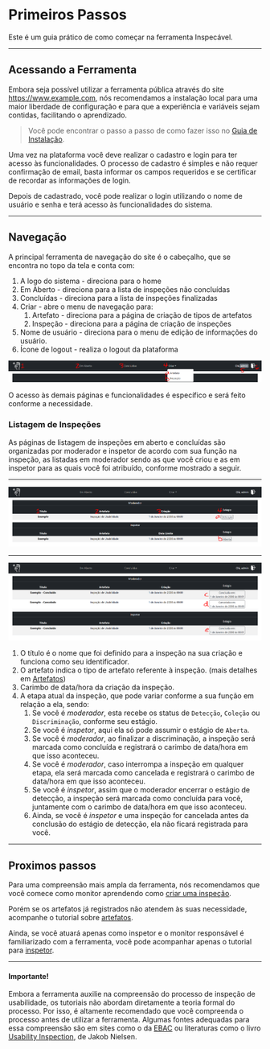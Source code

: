 # Primeiros Passos

Este é um guia prático de como começar na ferramenta Inspecável.

---

## Acessando a Ferramenta

Embora seja possível utilizar a ferramenta pública através do site <https://www.example.com>, nós recomendamos a instalação local para uma maior liberdade de configuração e para que a experiência e variáveis sejam contidas, facilitando o aprendizado.

> Você pode encontrar o passo a passo de como fazer isso no [Guia de Instalação](../instalacao.md).

Uma vez na plataforma você deve realizar o cadastro e login para ter acesso às funcionalidades. O processo de cadastro é simples e não requer confirmação de email, basta informar os campos requeridos e se certificar de recordar as informações de login.

Depois de cadastrado, você pode realizar o login utilizando o nome de usuário e senha e terá acesso às funcionalidades do sistema.

---

## Navegação

A principal ferramenta de navegação do site é o cabeçalho, que se encontra no topo da tela e conta com: 

1. A logo do sistema - direciona para o home
2. Em Aberto - direciona para a lista de inspeções não concluídas
3. Concluídas - direciona para a lista de inspeções finalizadas
4. Criar - abre o menu de navegação para:
    1. Artefato - direciona para a página de criação de tipos de artefatos
    2. Inspeção - direciona para a página de criação de inspeções
5. Nome de usuário - direciona para o menu de edição de informações do usuário.
6. Ícone de logout - realiza o logout da plataforma

![Barra de navegação](../assets/tutoriais/cabecalho.png "Cabeçalho do site Inspecável")

O acesso às demais páginas e funcionalidades é específico e será feito conforme a necessidade.

### Listagem de Inspeções

As páginas de listagem de inspeções em aberto e concluídas são organizadas por moderador e inspetor de acordo com sua função na inspeção, as listadas em moderador sendo as que você criou e as em inspetor para as quais você foi atribuído, conforme mostrado a seguir.

---

![Listagem de inspeções em aberto](../assets/tutoriais/listagem-em-aberto.png "Listagem de inspeções em aberto")

---

![Listagem de inspeções concluídas](../assets/tutoriais/listagem-concluidas.png "Listagem de inspeções concluídas")

1. O título é o nome que foi definido para a inspeção na sua criação e funciona como seu identificador.
2. O artefato indica o tipo de artefato referente à inspeção. (mais detalhes em [Artefatos](artefato_tutorial.md))
3. Carimbo de data/hora da criação da inspeção.
4. A etapa atual da inspeção, que pode variar conforme a sua função em relação a ela, sendo:
    1. Se você é _moderador_, esta recebe os status de `Detecção`, `Coleção` ou `Discriminação`, conforme seu estágio.
    2. Se você é _inspetor_, aqui ela só pode assumir o estágio de `Aberta`.
    3. Se você é _moderador_, ao finalizar a discriminação, a inspeção será marcada como concluída e registrará o carimbo de data/hora em que isso aconteceu.
    4. Se você é _moderador_, caso interrompa a inspeção em qualquer etapa, ela será marcada como cancelada e registrará o carimbo de data/hora em que isso aconteceu.
    5. Se você é _inspetor_, assim que o moderador encerrar o estágio de detecção, a inspeção será marcada como concluída para você, juntamente com o carimbo de data/hora em que isso aconteceu.
    6. Ainda, se você é _inspetor_ e uma inspeção for cancelada antes da conclusão do estágio de detecção, ela não ficará registrada para você.

---

## Proximos passos

Para uma compreensão mais ampla da ferramenta, nós recomendamos que você comece como monitor aprendendo como [criar uma inspeção](criar_inspecao.md).

Porém se os artefatos já registrados não atendem às suas necessidade, acompanhe o tutorial sobre [artefatos](artefato_tutorial.md).

Ainda, se você atuará apenas como inspetor e o monitor responsável é familiarizado com a ferramenta, você pode acompanhar apenas o tutorial para [inspetor](criar_inspecao.md).

---

#### __Importante!__

Embora a ferramenta auxilie na compreensão do processo de inspeção de usabilidade, os tutoriais não abordam diretamente a teoria formal do processo. Por isso, é altamente recomendado que você compreenda o processo antes de utilizar a ferramenta. Algumas fontes adequadas para essa compreensão são em sites como o da [EBAC](https://ebaconline.com.br/blog/teste-de-usabilidade) ou literaturas como o livro [Usability Inspection](https://www.researchgate.net/publication/337409059_Jakob_NIELSEN_and_Robert_L_MACK_Usability_Inspection_MethodNew_York_Wiley_1994_413_p), de Jakob Nielsen.